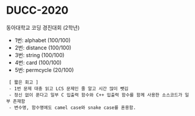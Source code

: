 # DUCC-2020
동아대학교 코딩 경진대회 (2학년)

* 1번: alphabet (100/100)
* 2번: distance (100/100)
* 3번: string (100/100)
* 4번: card (100/100)
* 5번: permcycle (20/100)

```
 [ 짧은 회고 ]
 - 1번 문제 대충 읽고 LCS 문제인 줄 알고 시간 많이 뺏김
 - 정신 없이 푼다고 일부 C 입출력 함수와 C++ 입출력 함수를 함께 사용한 소스코드가 일부 존재함
 - 변수명, 함수명에도 camel case와 snake case를 혼용함. 
```
